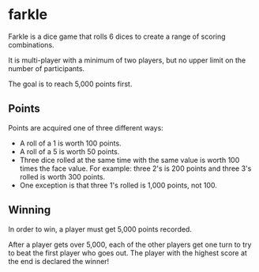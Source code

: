 # farkle
Farkle is a dice game that rolls 6 dices to create a range of scoring combinations.

It is multi-player with a minimum of two players, but no upper limit on the number of participants. 

The goal is to reach 5,000 points first.

## Points

Points are acquired one of three different ways:
  * A roll of a 1 is worth 100 points.
  * A roll of a 5 is worth 50 points.
  * Three dice rolled at the same time with the same value is worth 100 times the face value. 
    For example: three 2's is 200 points and three 3's rolled is worth 300 points.
  * One exception is that three 1's rolled is 1,000 points, not 100.

## Winning

In order to win, a player must get 5,000 points recorded.

After a player gets over 5,000, each of the other players get one turn to try to beat the first 
player who goes out. The player with the highest score at the end is declared the winner!
